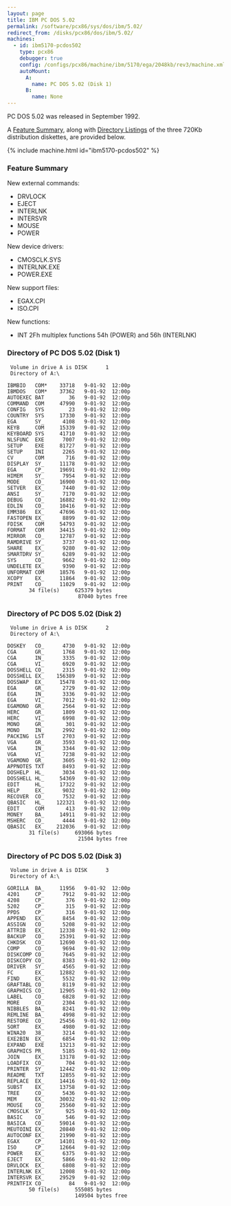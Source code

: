 ```yaml
---
layout: page
title: IBM PC DOS 5.02
permalink: /software/pcx86/sys/dos/ibm/5.02/
redirect_from: /disks/pcx86/dos/ibm/5.02/
machines:
  - id: ibm5170-pcdos502
    type: pcx86
    debugger: true
    config: /configs/pcx86/machine/ibm/5170/ega/2048kb/rev3/machine.xml
    autoMount:
      A:
        name: PC DOS 5.02 (Disk 1)
      B:
        name: None
---
```


PC DOS 5.02 was released in September 1992.

A [Feature Summary](#feature-summary), along with [Directory Listings](#directory-of-pc-dos-502-disk-1) of the three
720Kb distribution diskettes, are provided below.

{% include machine.html id="ibm5170-pcdos502" %}

### Feature Summary

New external commands:

- DRVLOCK
- EJECT
- INTERLNK
- INTERSVR
- MOUSE
- POWER

New device drivers:

- CMOSCLK.SYS
- INTERLNK.EXE
- POWER.EXE

New support files:

- EGAX.CPI
- ISO.CPI

New functions:

- INT 2Fh multiplex functions 54h (POWER) and 56h (INTERLNK)

### Directory of PC DOS 5.02 (Disk 1)

     Volume in drive A is DISK      1
     Directory of A:\

    IBMBIO   COM*    33718   9-01-92  12:00p
    IBMDOS   COM*    37362   9-01-92  12:00p
    AUTOEXEC BAT        36   9-01-92  12:00p
    COMMAND  COM     47990   9-01-92  12:00p
    CONFIG   SYS        23   9-01-92  12:00p
    COUNTRY  SYS     17330   9-01-92  12:00p
    EGA      SY_      4108   9-01-92  12:00p
    KEYB     COM     15339   9-01-92  12:00p
    KEYBOARD SYS     41710   9-01-92  12:00p
    NLSFUNC  EXE      7007   9-01-92  12:00p
    SETUP    EXE     81727   9-01-92  12:00p
    SETUP    INI      2265   9-01-92  12:00p
    CV       COM       716   9-01-92  12:00p
    DISPLAY  SY_     11178   9-01-92  12:00p
    EGA      CP_     19691   9-01-92  12:00p
    HIMEM    SY_      7954   9-01-92  12:00p
    MODE     CO_     16900   9-01-92  12:00p
    SETVER   EX_      7440   9-01-92  12:00p
    ANSI     SY_      7170   9-01-92  12:00p
    DEBUG    CO_     16882   9-01-92  12:00p
    EDLIN    CO_     10416   9-01-92  12:00p
    EMM386   EX_     47696   9-01-92  12:00p
    FASTOPEN EX_      8899   9-01-92  12:00p
    FDISK    COM     54793   9-01-92  12:00p
    FORMAT   COM     34415   9-01-92  12:00p
    MIRROR   CO_     12787   9-01-92  12:00p
    RAMDRIVE SY_      3737   9-01-92  12:00p
    SHARE    EX_      9280   9-01-92  12:00p
    SMARTDRV SY_      6289   9-01-92  12:00p
    SYS      CO_      9662   9-01-92  12:00p
    UNDELETE EX_      9390   9-01-92  12:00p
    UNFORMAT COM     18576   9-01-92  12:00p
    XCOPY    EX_     11864   9-01-92  12:00p
    PRINT    CO_     11029   9-01-92  12:00p
           34 file(s)     625379 bytes
                           87040 bytes free

### Directory of PC DOS 5.02 (Disk 2)

     Volume in drive A is DISK      2
     Directory of A:\

    DOSKEY   CO_      4730   9-01-92  12:00p
    CGA      GR_      1768   9-01-92  12:00p
    CGA      IN_      3335   9-01-92  12:00p
    CGA      VI_      6920   9-01-92  12:00p
    DOSSHELL CO_      2315   9-01-92  12:00p
    DOSSHELL EX_    156389   9-01-92  12:00p
    DOSSWAP  EX_     15478   9-01-92  12:00p
    EGA      GR_      2729   9-01-92  12:00p
    EGA      IN_      3336   9-01-92  12:00p
    EGA      VI_      7012   9-01-92  12:00p
    EGAMONO  GR_      2564   9-01-92  12:00p
    HERC     GR_      1809   9-01-92  12:00p
    HERC     VI_      6998   9-01-92  12:00p
    MONO     GR_       301   9-01-92  12:00p
    MONO     IN_      2992   9-01-92  12:00p
    PACKING  LST      2703   9-01-92  12:00p
    VGA      GR_      3593   9-01-92  12:00p
    VGA      IN_      3344   9-01-92  12:00p
    VGA      VI_      7238   9-01-92  12:00p
    VGAMONO  GR_      3605   9-01-92  12:00p
    APPNOTES TXT      8493   9-01-92  12:00p
    DOSHELP  HL_      3034   9-01-92  12:00p
    DOSSHELL HL_     54369   9-01-92  12:00p
    EDIT     HL_     17322   9-01-92  12:00p
    HELP     EX_      9032   9-01-92  12:00p
    RECOVER  CO_      7532   9-01-92  12:00p
    QBASIC   HL_    122321   9-01-92  12:00p
    EDIT     COM       413   9-01-92  12:00p
    MONEY    BA_     14911   9-01-92  12:00p
    MSHERC   CO_      4444   9-01-92  12:00p
    QBASIC   EX_    212036   9-01-92  12:00p
           31 file(s)     693066 bytes
                           21504 bytes free

### Directory of PC DOS 5.02 (Disk 3)

     Volume in drive A is DISK      3
     Directory of A:\

    GORILLA  BA_     11956   9-01-92  12:00p
    4201     CP_      7912   9-01-92  12:00p
    4208     CP_       376   9-01-92  12:00p
    5202     CP_       315   9-01-92  12:00p
    PPDS     CP_       316   9-01-92  12:00p
    APPEND   EX_      8454   9-01-92  12:00p
    ASSIGN   CO_      5208   9-01-92  12:00p
    ATTRIB   EX_     12338   9-01-92  12:00p
    BACKUP   CO_     25391   9-01-92  12:00p
    CHKDSK   CO_     12690   9-01-92  12:00p
    COMP     CO_      9694   9-01-92  12:00p
    DISKCOMP CO_      7645   9-01-92  12:00p
    DISKCOPY CO_      8383   9-01-92  12:00p
    DRIVER   SY_      4565   9-01-92  12:00p
    FC       EX_     12882   9-01-92  12:00p
    FIND     EX_      5532   9-01-92  12:00p
    GRAFTABL CO_      8119   9-01-92  12:00p
    GRAPHICS CO_     12905   9-01-92  12:00p
    LABEL    CO_      6828   9-01-92  12:00p
    MORE     CO_      2304   9-01-92  12:00p
    NIBBLES  BA_      8241   9-01-92  12:00p
    REMLINE  BA_      4998   9-01-92  12:00p
    RESTORE  CO_     25456   9-01-92  12:00p
    SORT     EX_      4980   9-01-92  12:00p
    WINA20   38_      3214   9-01-92  12:00p
    EXE2BIN  EX_      6854   9-01-92  12:00p
    EXPAND   EXE     13213   9-01-92  12:00p
    GRAPHICS PR_      5185   9-01-92  12:00p
    JOIN     EX_     13178   9-01-92  12:00p
    LOADFIX  CO_       704   9-01-92  12:00p
    PRINTER  SY_     12442   9-01-92  12:00p
    README   TXT     12855   9-01-92  12:00p
    REPLACE  EX_     14416   9-01-92  12:00p
    SUBST    EX_     13758   9-01-92  12:00p
    TREE     CO_      5436   9-01-92  12:00p
    MEM      EX_     30032   9-01-92  12:00p
    MOUSE    CO_     25560   9-01-92  12:00p
    CMOSCLK  SY_       925   9-01-92  12:00p
    BASIC    CO_       546   9-01-92  12:00p
    BASICA   CO_     59014   9-01-92  12:00p
    MEUTOINI EX_     20840   9-01-92  12:00p
    AUTOCONF EX_     21990   9-01-92  12:00p
    EGAX     CP_     14101   9-01-92  12:00p
    ISO      CP_     12664   9-01-92  12:00p
    POWER    EX_      6375   9-01-92  12:00p
    EJECT    EX_      5866   9-01-92  12:00p
    DRVLOCK  EX_      6808   9-01-92  12:00p
    INTERLNK EX_     12008   9-01-92  12:00p
    INTERSVR EX_     29529   9-01-92  12:00p
    PRINTFIX CO_        84   9-01-92  12:00p
           50 file(s)     555085 bytes
                          149504 bytes free
